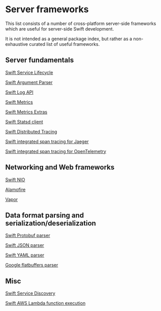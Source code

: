 # Server frameworks
This list consists of a number of cross-platform server-side frameworks which are useful for server-side Swift development.

It is not intended as a general package index, but rather as a non-exhaustive curated list of useful frameworks.

## Server fundamentals
[Swift Service Lifecycle](https://github.com/swift-server/swift-service-lifecycle)

[Swift Argument Parser](https://github.com/apple/swift-argument-parser)

[Swift Log API](https://github.com/apple/swift-log)

[Swift Metrics](https://github.com/apple/swift-metrics)

[Swift Metrics Extras](https://github.com/apple/swift-metrics-extras)

[Swift Statsd client](https://github.com/apple/swift-statsd-client)

[Swift Distributed Tracing](https://github.com/apple/swift-distributed-tracing)

[Swift integrated span tracing for Jaeger](https://github.com/slashmo/jaeger-client-swift)

[Swift integrated span tracing for OpenTelemetry](https://github.com/slashmo/opentelemetry-swift)

## Networking and Web frameworks
[Swift NIO](https://github.com/apple/swift-nio)

[Alamofire](https://github.com/Alamofire/Alamofire)

[Vapor](https://github.com/vapor/vapor)

## Data format parsing and serialization/deserialization
[Swift Protobuf parser](https://github.com/apple/swift-protobuf)

[Swift JSON parser](https://github.com/SwiftyJSON/SwiftyJSON)

[Swift YAML parser](https://github.com/jpsim/Yams)

[Google flatbuffers parser](https://google.github.io/flatbuffers/)

## Misc
[Swift Service Discovery](https://github.com/apple/swift-service-discovery)

[Swift AWS Lambda function execution](https://swift.org/blog/aws-lambda-runtime/)

